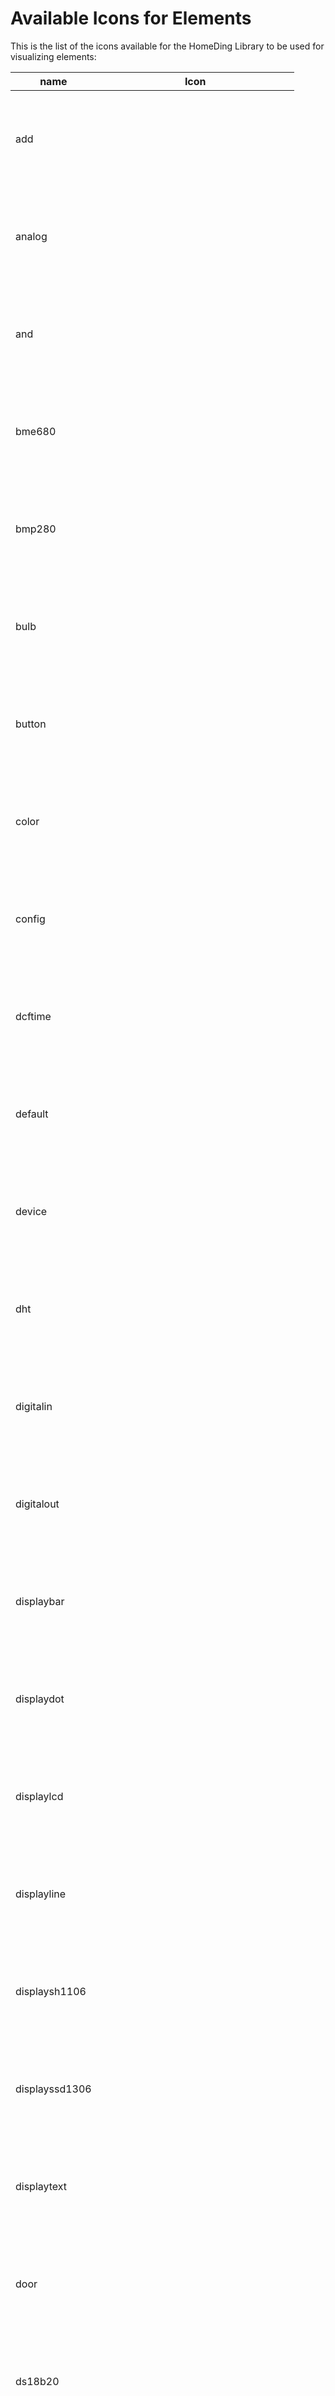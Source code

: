# Available Icons for Elements

This is the list of the icons available for the HomeDing Library to be used for visualizing elements: 

| name           | Icon                                                                    |
| -------------- | ----------------------------------------------------------------------- |
| add            | <svg class="icon small"><use href="./icons.svg#add" /></svg>            |
| analog         | <svg class="icon small"><use href="./icons.svg#analog" /></svg>         |
| and            | <svg class="icon small"><use href="./icons.svg#and" /></svg>            |
| bme680         | <svg class="icon small"><use href="./icons.svg#bme680" /></svg>         |
| bmp280         | <svg class="icon small"><use href="./icons.svg#bmp280" /></svg>         |
| bulb           | <svg class="icon small"><use href="./icons.svg#bulb" /></svg>           |
| button         | <svg class="icon small"><use href="./icons.svg#button" /></svg>         |
| color          | <svg class="icon small"><use href="./icons.svg#color" /></svg>          |
| config         | <svg class="icon small"><use href="./icons.svg#config" /></svg>         |
| dcftime        | <svg class="icon small"><use href="./icons.svg#dcftime" /></svg>        |
| default        | <svg class="icon small"><use href="./icons.svg#default" /></svg>        |
| device         | <svg class="icon small"><use href="./icons.svg#device" /></svg>         |
| dht            | <svg class="icon small"><use href="./icons.svg#dht" /></svg>            |
| digitalin      | <svg class="icon small"><use href="./icons.svg#digitalin" /></svg>      |
| digitalout     | <svg class="icon small"><use href="./icons.svg#digitalout" /></svg>     |
| displaybar     | <svg class="icon small"><use href="./icons.svg#displaybar" /></svg>     |
| displaydot     | <svg class="icon small"><use href="./icons.svg#displaydot" /></svg>     |
| displaylcd     | <svg class="icon small"><use href="./icons.svg#displaylcd" /></svg>     |
| displayline    | <svg class="icon small"><use href="./icons.svg#displayline" /></svg>    |
| displaysh1106  | <svg class="icon small"><use href="./icons.svg#displaysh1106" /></svg>  |
| displayssd1306 | <svg class="icon small"><use href="./icons.svg#displayssd1306" /></svg> |
| displaytext    | <svg class="icon small"><use href="./icons.svg#displaytext" /></svg>    |
| door           | <svg class="icon small"><use href="./icons.svg#door" /></svg>           |
| ds18b20        | <svg class="icon small"><use href="./icons.svg#ds18b20" /></svg>        |
| dstime         | <svg class="icon small"><use href="./icons.svg#dstime" /></svg>         |
| edit           | <svg class="icon small"><use href="./icons.svg#edit" /></svg>           |
| element        | <svg class="icon small"><use href="./icons.svg#element" /></svg>        |
| fan            | <svg class="icon small"><use href="./icons.svg#fan" /></svg>            |
| ide            | <svg class="icon small"><use href="./icons.svg#ide" /></svg>            |
| led            | <svg class="icon small"><use href="./icons.svg#led" /></svg>            |
| light          | <svg class="icon small"><use href="./icons.svg#light" /></svg>          |
| log            | <svg class="icon small"><use href="./icons.svg#log" /></svg>            |
| map            | <svg class="icon small"><use href="./icons.svg#map" /></svg>            |
| max7219        | <svg class="icon small"><use href="./icons.svg#max7219" /></svg>        |
| menu           | <svg class="icon small"><use href="./icons.svg#menu" /></svg>           |
| minus          | <svg class="icon small"><use href="./icons.svg#minus" /></svg>          |
| neo            | <svg class="icon small"><use href="./icons.svg#neo" /></svg>            |
| no             | <svg class="icon small"><use href="./icons.svg#no" /></svg>             |
| ntptime        | <svg class="icon small"><use href="./icons.svg#ntptime" /></svg>        |
| or             | <svg class="icon small"><use href="./icons.svg#or" /></svg>             |
| ota            | <svg class="icon small"><use href="./icons.svg#ota" /></svg>            |
| pin            | <svg class="icon small"><use href="./icons.svg#pin" /></svg>            |
| pined          | <svg class="icon small"><use href="./icons.svg#pined" /></svg>          |
| plus           | <svg class="icon small"><use href="./icons.svg#plus" /></svg>           |
| pms            | <svg class="icon small"><use href="./icons.svg#pms" /></svg>            |
| power          | <svg class="icon small"><use href="./icons.svg#power" /></svg>          |
| pwmout         | <svg class="icon small"><use href="./icons.svg#pwmout" /></svg>         |
| radio          | <svg class="icon small"><use href="./icons.svg#radio" /></svg>          |
| reload         | <svg class="icon small"><use href="./icons.svg#reload" /></svg>         |
| remote         | <svg class="icon small"><use href="./icons.svg#remote" /></svg>         |
| remove         | <svg class="icon small"><use href="./icons.svg#remove" /></svg>         |
| rfsend         | <svg class="icon small"><use href="./icons.svg#rfsend" /></svg>         |
| rotary         | <svg class="icon small"><use href="./icons.svg#rotary" /></svg>         |
| schedule       | <svg class="icon small"><use href="./icons.svg#schedule" /></svg>       |
| serialcmd      | <svg class="icon small"><use href="./icons.svg#serialcmd" /></svg>      |
| socket         | <svg class="icon small"><use href="./icons.svg#socket" /></svg>         |
| ssdp           | <svg class="icon small"><use href="./icons.svg#ssdp" /></svg>           |
| start          | <svg class="icon small"><use href="./icons.svg#start" /></svg>          |
| stop           | <svg class="icon small"><use href="./icons.svg#stop" /></svg>           |
| switch         | <svg class="icon small"><use href="./icons.svg#switch" /></svg>         |
| time           | <svg class="icon small"><use href="./icons.svg#time" /></svg>           |
| timer          | <svg class="icon small"><use href="./icons.svg#timer" /></svg>          |
| value          | <svg class="icon small"><use href="./icons.svg#value" /></svg>          |
| washing        | <svg class="icon small"><use href="./icons.svg#washing" /></svg>        |
| weatherfeed    | <svg class="icon small"><use href="./icons.svg#weatherfeed" /></svg>    |


## See also

* [manifest](/manifest.md)


